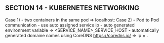 ## SECTION 14 - KUBERNETES NETWORKING

Case 1) - two containers in the same pod => localhost:<port>
Case 2) - Pod to Pod communication 
            - use auto assigned service ip
            - auto generated environment variable => <SERVICE_NAME>_SERVICE_HOST
            - automatically generated domaine names using CoreDNS https://coredns.io/  => ip = <service-name>.<service-namespace>

